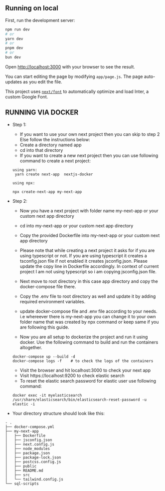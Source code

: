 
## Running on local

First, run the development server:

```bash
npm run dev
# or
yarn dev
# or
pnpm dev
# or
bun dev
```

Open [http://localhost:3000](http://localhost:3000) with your browser to see the result.

You can start editing the page by modifying `app/page.js`. The page auto-updates as you edit the file.

This project uses [`next/font`](https://nextjs.org/docs/basic-features/font-optimization) to automatically optimize and load Inter, a custom Google Font.

## RUNNING VIA DOCKER
- Step 1:
    - If you want to use your own next project then you can skip to step 2 Else follow the instructions below:
    - Create a directory named app
    - cd into that directory
    - If you want to create a new next project then you can use following command to create a next project:

    ``` 
    using yarn:
     yarn create next-app  nextjs-docker
    
    using npx:

    npx create-next-app my-next-app
     ```
- Step 2: 
    - Now you have a next project with folder name my-next-app or your custom next app directory
    - cd into my-next-app or your custom next app directory
    - Copy the provided Dockerfile into my-next-app or your custom next app directory
    - Please note that while creating a next project it asks for if you are using typescript or not. If you are using typescript it creates a tsconfig.json file if not enabled it creates jsconfig.json. Please update the copy line in Dockerfile accordingly. In context of current project I am not using typescript so i am copying jsconfig.json file.

   - Next move to root directory in this case app directory and copy the docker-compose file there.
   - Copy the .env file to root directory as well and update it by adding required environment variables.
   - update docker-compose file and .env file according to your needs. i.e  whereever there is  my-next-app you can change it to your own folder name that was created by npx command or keep same if you are following this guide.
   - Now you are all setup to dockerize the project and run it using docker. Use the following command to build and run the containers altogether.
   ```
   docker-compose up --build -d
   docker-compose logs -f    # to check the logs of the containers
   ```

   - Visit the browser and hit localhost:3000 to check your next app
   - Visit https://localhost:9200 to check elastic search
   - To reset the elastic search password for elastic user use following command:
   ```
   docker exec -it myelasticsearch /usr/share/elasticsearch/bin/elasticsearch-reset-password -u elastic -i 
   ```

- Your directory structure should look like this:
```
- .
├── docker-compose.yml
├── my-next-app
│   ├── Dockerfile
│   ├── jsconfig.json
│   ├── next.config.js
│   ├── node_modules
│   ├── package.json
│   ├── package-lock.json
│   ├── postcss.config.js
│   ├── public
│   ├── README.md
│   ├── src
│   └── tailwind.config.js
└── sql-scripts

```